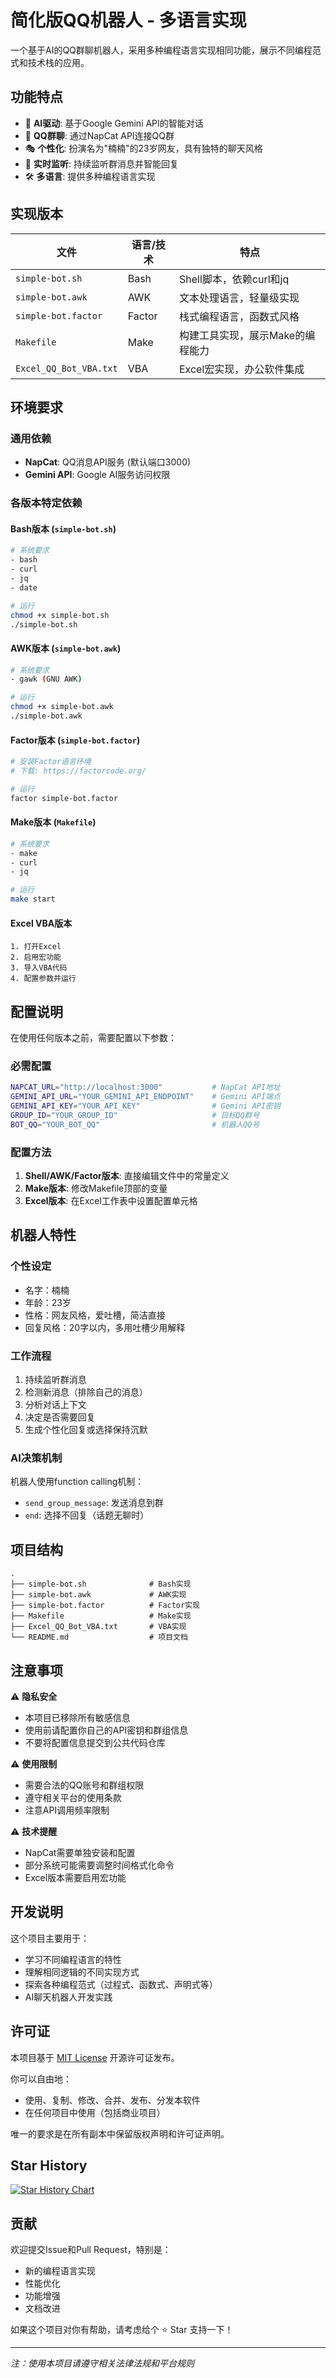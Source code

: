 # 简化版QQ机器人 - 多语言实现

一个基于AI的QQ群聊机器人，采用多种编程语言实现相同功能，展示不同编程范式和技术栈的应用。

## 功能特点

- 🤖 **AI驱动**: 基于Google Gemini API的智能对话
- 💬 **QQ群聊**: 通过NapCat API连接QQ群
- 🎭 **个性化**: 扮演名为"楠楠"的23岁网友，具有独特的聊天风格
- 🔄 **实时监听**: 持续监听群消息并智能回复
- 🛠️ **多语言**: 提供多种编程语言实现

## 实现版本

| 文件 | 语言/技术 | 特点 |
|-----|----------|------|
| `simple-bot.sh` | Bash | Shell脚本，依赖curl和jq |
| `simple-bot.awk` | AWK | 文本处理语言，轻量级实现 |
| `simple-bot.factor` | Factor | 栈式编程语言，函数式风格 |
| `Makefile` | Make | 构建工具实现，展示Make的编程能力 |
| `Excel_QQ_Bot_VBA.txt` | VBA | Excel宏实现，办公软件集成 |

## 环境要求

### 通用依赖
- **NapCat**: QQ消息API服务 (默认端口3000)
- **Gemini API**: Google AI服务访问权限

### 各版本特定依赖

#### Bash版本 (`simple-bot.sh`)
```bash
# 系统要求
- bash
- curl
- jq
- date

# 运行
chmod +x simple-bot.sh
./simple-bot.sh
```

#### AWK版本 (`simple-bot.awk`)
```bash
# 系统要求
- gawk (GNU AWK)

# 运行
chmod +x simple-bot.awk
./simple-bot.awk
```

#### Factor版本 (`simple-bot.factor`)
```bash
# 安装Factor语言环境
# 下载: https://factorcode.org/

# 运行
factor simple-bot.factor
```

#### Make版本 (`Makefile`)
```bash
# 系统要求
- make
- curl
- jq

# 运行
make start
```

#### Excel VBA版本
```
1. 打开Excel
2. 启用宏功能
3. 导入VBA代码
4. 配置参数并运行
```

## 配置说明

在使用任何版本之前，需要配置以下参数：

### 必需配置
```bash
NAPCAT_URL="http://localhost:3000"           # NapCat API地址
GEMINI_API_URL="YOUR_GEMINI_API_ENDPOINT"    # Gemini API端点
GEMINI_API_KEY="YOUR_API_KEY"                # Gemini API密钥
GROUP_ID="YOUR_GROUP_ID"                     # 目标QQ群号
BOT_QQ="YOUR_BOT_QQ"                         # 机器人QQ号
```

### 配置方法

1. **Shell/AWK/Factor版本**: 直接编辑文件中的常量定义
2. **Make版本**: 修改Makefile顶部的变量
3. **Excel版本**: 在Excel工作表中设置配置单元格

## 机器人特性

### 个性设定
- 名字：楠楠
- 年龄：23岁
- 性格：网友风格，爱吐槽，简洁直接
- 回复风格：20字以内，多用吐槽少用解释

### 工作流程
1. 持续监听群消息
2. 检测新消息（排除自己的消息）
3. 分析对话上下文
4. 决定是否需要回复
5. 生成个性化回复或选择保持沉默

### AI决策机制
机器人使用function calling机制：
- `send_group_message`: 发送消息到群
- `end`: 选择不回复（话题无聊时）

## 项目结构

```
.
├── simple-bot.sh              # Bash实现
├── simple-bot.awk             # AWK实现
├── simple-bot.factor          # Factor实现
├── Makefile                   # Make实现
├── Excel_QQ_Bot_VBA.txt       # VBA实现
└── README.md                  # 项目文档
```

## 注意事项

⚠️ **隐私安全**
- 本项目已移除所有敏感信息
- 使用前请配置你自己的API密钥和群组信息
- 不要将配置信息提交到公共代码仓库

⚠️ **使用限制**
- 需要合法的QQ账号和群组权限
- 遵守相关平台的使用条款
- 注意API调用频率限制

⚠️ **技术提醒**
- NapCat需要单独安装和配置
- 部分系统可能需要调整时间格式化命令
- Excel版本需要启用宏功能

## 开发说明

这个项目主要用于：
- 学习不同编程语言的特性
- 理解相同逻辑的不同实现方式
- 探索各种编程范式（过程式、函数式、声明式等）
- AI聊天机器人开发实践

## 许可证

本项目基于 [MIT License](LICENSE) 开源许可证发布。

你可以自由地：
- 使用、复制、修改、合并、发布、分发本软件
- 在任何项目中使用（包括商业项目）

唯一的要求是在所有副本中保留版权声明和许可证声明。

## Star History

[![Star History Chart](https://api.star-history.com/svg?repos=mifanTeddy/one-file-run-qq-agent&type=Date)](https://www.star-history.com/#mifanTeddy/one-file-run-qq-agent&Date)

## 贡献

欢迎提交Issue和Pull Request，特别是：
- 新的编程语言实现
- 性能优化
- 功能增强
- 文档改进

如果这个项目对你有帮助，请考虑给个 ⭐ Star 支持一下！

---

*注：使用本项目请遵守相关法律法规和平台规则*
